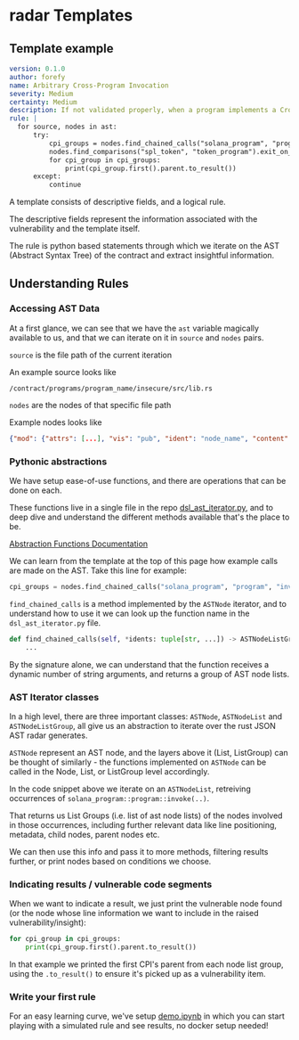 # radar Templates

## Template example

```yaml
version: 0.1.0
author: forefy
name: Arbitrary Cross-Program Invocation
severity: Medium
certainty: Medium
description: If not validated properly, when a program implements a Cross-Program Invocation, callers of the program may provide an arbitrary or untrusted program - manipulating the program to call instructions on an untrusted target program.
rule: |
  for source, nodes in ast:
      try:
          cpi_groups = nodes.find_chained_calls("solana_program", "program", "invoke").exit_on_none()
          nodes.find_comparisons("spl_token", "token_program").exit_on_value()
          for cpi_group in cpi_groups:
              print(cpi_group.first().parent.to_result())
      except:
          continue
```

A template consists of descriptive fields, and a logical rule.

The descriptive fields represent the information associated with the vulnerability and the template itself.

The rule is python based statements through which we iterate on the AST (Abstract Syntax Tree) of the contract and extract insightful information.

## Understanding Rules

### Accessing AST Data

At a first glance, we can see that we have the `ast` variable magically available to us, and that we can iterate on it in `source` and `nodes` pairs.

`source` is the file path of the current iteration

An example source looks like

```
/contract/programs/program_name/insecure/src/lib.rs
```

`nodes` are the nodes of that specific file path

Example nodes looks like

```json
{"mod": {"attrs": [...], "vis": "pub", "ident": "node_name", "content": [...], "src": {...}}}
```

### Pythonic abstractions

We have setup ease-of-use functions, and there are operations that can be done on each.

These functions live in a single file in the repo [dsl_ast_iterator.py](https://github.com/Auditware/radar/blob/main/api/utils/dsl/dsl_ast_iterator.py), and to deep dive and understand the different methods available that's the place to be.

[Abstraction Functions Documentation](https://github.com/Auditware/radar/wiki/Abstraction-Functions)

We can learn from the template at the top of this page how example calls are made on the AST. Take this line for example:

```python
cpi_groups = nodes.find_chained_calls("solana_program", "program", "invoke").exit_on_none()
``` 

`find_chained_calls` is a method implemented by the `ASTNode` iterator, and to understand how to use it we can look up the function name in the `dsl_ast_iterator.py` file.

```python
def find_chained_calls(self, *idents: tuple[str, ...]) -> ASTNodeListGroup:
    ...
```

By the signature alone, we can understand that the function receives a dynamic number of string arguments, and returns a group of AST node lists.

### AST Iterator classes

In a high level, there are three important classes: `ASTNode`, `ASTNodeList` and `ASTNodeListGroup`, all give us an abstraction to iterate over the rust JSON AST radar generates.

`ASTNode` represent an AST node, and the layers above it (List, ListGroup) can be thought of similarly - the functions implemented on `ASTNode` can be called in the Node, List, or ListGroup level accordingly.

In the code snippet above we iterate on an `ASTNodeList`, retreiving occurrences of `solana_program::program::invoke(..)`.

That returns us List Groups (i.e. list of ast node lists) of the nodes involved in those occurrences, including further relevant data like line positioning, metadata, child nodes, parent nodes etc.

We can then use this info and pass it to more methods, filtering results further, or print nodes based on conditions we choose.


### Indicating results / vulnerable code segments

When we want to indicate a result, we just print the vulnerable node found (or the node whose line information we want to include in the raised vulnerability/insight):

```python
for cpi_group in cpi_groups:
    print(cpi_group.first().parent.to_result())
```

In that example we printed the first CPI's parent from each node list group, using the `.to_result()` to ensure it's picked up as a vulnerability item.


### Write your first rule

For an easy learning curve, we've setup [demo.ipynb](https://github.com/Auditware/radar/blob/main/demo.ipynb) in which you can start playing with a simulated rule and see results, no docker setup needed!